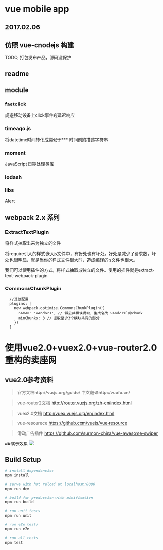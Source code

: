 vue mobile app
===

2017.02.06
----------

## 仿照 vue-cnodejs 构建

TODO, 打包发布产品，源码没保护

readme
---

## module

### fastclick

规避移动设备上click事件的延迟响应

### timeago.js

将datetime时间转化成类似于*** 时间前的描述字符串

### moment

JavaScript 日期处理类库

### lodash


### libs

Alert

## webpack 2.x 系列

### ExtractTextPlugin

将样式抽取出来为独立的文件

将require引入的样式嵌入js文件中，有好处也有坏处。好处是减少了请求数，坏处也很明显，就是当你的样式文件很大时，造成编译的js文件也很大。

我们可以使用插件的方式，将样式抽取成独立的文件。使用的插件就是extract-text-webpack-plugin

### CommonsChunkPlugin

```
  //其他配置
  plugins: [
    new webpack.optimize.CommonsChunkPlugin({
      names: 'vendors', // 将公共模块提取，生成名为`vendors`的chunk
      minChunks: 3 // 提取至少3个模块共有的部分
    })
  ]
```

# 使用vue2.0+vuex2.0+vue-router2.0重构的卖座网

## vue2.0参考资料

> 官方文档http://vuejs.org/guide/ 中文翻译http://vuefe.cn/

> vue-router2文档 http://router.vuejs.org/zh-cn/index.html

> vuex2.0文档 http://vuex.vuejs.org/en/index.html

> vue-resourece https://github.com/vuejs/vue-resource

> 滑动广告插件 https://github.com/surmon-china/vue-awesome-swiper

##演示效果
![](../vue卖座网.gif)

## Build Setup

``` bash
# install dependencies
npm install

# serve with hot reload at localhost:8080
npm run dev

# build for production with minification
npm run build

# run unit tests
npm run unit

# run e2e tests
npm run e2e

# run all tests
npm test
```
